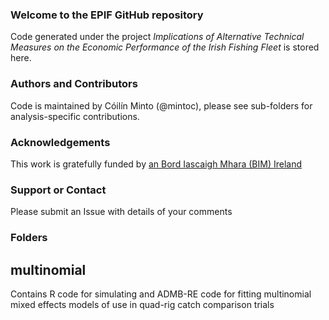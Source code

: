 ### Welcome to the EPIF GitHub repository
Code generated under the project _Implications of Alternative Technical Measures on the Economic Performance of the Irish Fishing Fleet_ is stored here.

### Authors and Contributors
Code is maintained by Cóilín Minto (@mintoc), please see sub-folders for analysis-specific contributions.

### Acknowledgements
This work is gratefully funded by [an Bord Iascaigh Mhara (BIM) Ireland](http://www.bim.ie)

### Support or Contact
Please submit an Issue with details of your comments 

### Folders

## multinomial
Contains R code for simulating and ADMB-RE code for fitting multinomial mixed effects models of use in quad-rig catch comparison trials
